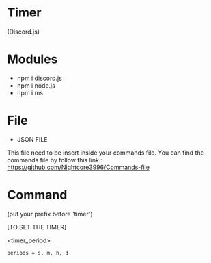# Timer
(Discord.js)

# Modules

- npm i discord.js
- npm i node.js
- npm i ms

# File

- JSON FILE

This file need to be insert inside your commands file.
You can find the commands file by follow this link : https://github.com/Nightcore3996/Commands-file

# Command 

(put your prefix before 'timer')

[TO SET THE TIMER]

<timer_period>

```periods = s, m, h, d```
